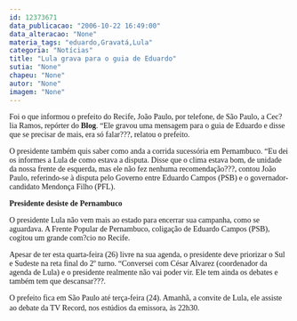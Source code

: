 ```yaml
---
id: 12373671
data_publicacao: "2006-10-22 16:49:00"
data_alteracao: "None"
materia_tags: "eduardo,Gravatá,Lula"
categoria: "Notícias"
title: "Lula grava para o guia de Eduardo"
sutia: "None"
chapeu: "None"
autor: "None"
imagem: "None"
---
```

<p><P><FONT face=Verdana>Foi o que informou o prefeito do Recife, João Paulo, por telefone, de São Paulo, a Cec?lia Ramos, repórter do <STRONG>Blog</STRONG>. “Ele gravou uma mensagem para o guia de Eduardo e disse que se precisar de mais, era só falar???, relatou o prefeito.</FONT></P></p>
<p><P><FONT face=Verdana>O presidente também quis saber como anda a corrida sucessória em Pernambuco. “Eu dei os informes a Lula de como estava a disputa. Disse que o clima estava bom, de unidade da nossa frente de esquerda, mas ele não fez nenhuma recomendação???, contou João Paulo, referindo-se à disputa pelo Governo entre Eduardo Campos (PSB) e o governador-candidato Mendonça Filho (PFL).</FONT></P></p>
<p><P><FONT face=Verdana><STRONG>Presidente&nbsp;desiste de Pernambuco</STRONG></FONT></P></p>
<p><P><FONT face=Verdana>O presidente Lula não vem mais ao estado para encerrar sua campanha, como se aguardava. A Frente Popular de Pernambuco, coligação de Eduardo Campos (PSB), cogitou um grande com?cio no Recife. </FONT></P></p>
<p><P><FONT face=Verdana>Apesar de ter esta quarta-feira (26) livre na sua agenda, o presidente deve priorizar o Sul e Sudeste na reta final do 2º turno. “Conversei com César Alvarez (coordenador da agenda de Lula) e o presidente realmente não vai poder vir. Ele tem ainda os debates e também tem que descansar???. </FONT></P></p>
<p><P><FONT face=Verdana>O prefeito fica em São Paulo até terça-feira (24). Amanhã, a convite de Lula, ele assiste ao debate da TV Record, nos estúdios da emissora, às 22h30.</FONT>&nbsp; </P> </p>
